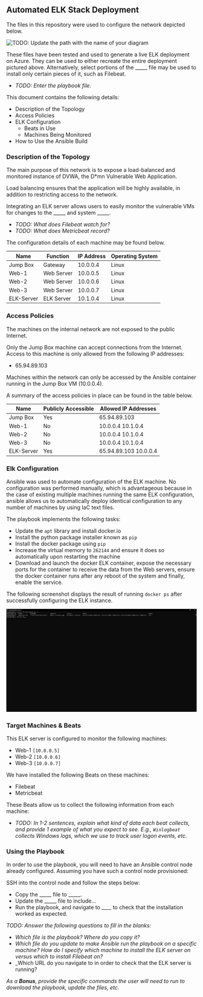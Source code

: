 ## Automated ELK Stack Deployment

The files in this repository were used to configure the network depicted below.

![TODO: Update the path with the name of your diagram](Images/diagram_filename.png)

These files have been tested and used to generate a live ELK deployment on Azure. They can be used to either recreate the entire deployment pictured above. Alternatively, select portions of the _____ file may be used to install only certain pieces of it, such as Filebeat.

  - _TODO: Enter the playbook file._

This document contains the following details:
- Description of the Topology
- Access Policies
- ELK Configuration
  - Beats in Use
  - Machines Being Monitored
- How to Use the Ansible Build


### Description of the Topology

The main purpose of this network is to expose a load-balanced and monitored instance of DVWA, the D*mn Vulnerable Web Application.

Load balancing ensures that the application will be highly available, in addition to restricting access to the network.

Integrating an ELK server allows users to easily monitor the vulnerable VMs for changes to the _____ and system _____.
- _TODO: What does Filebeat watch for?_
- _TODO: What does Metricbeat record?_

The configuration details of each machine may be found below.

| Name     | Function | IP Address | Operating System |
|----------|----------|------------|------------------|
| Jump Box | Gateway  | 10.0.0.4   | Linux            |
| Web-1    | Web Server | 10.0.0.5  | Linux           |
| Web-2    | Web Server | 10.0.0.6  | Linux           |
| Web-3    | Web Server | 10.0.0.7  | Linux           |
| ELK-Server | ELK Server | 10.1.0.4 | Linux           |

### Access Policies

The machines on the internal network are not exposed to the public Internet. 

Only the Jump Box machine can accept connections from the Internet. Access to this machine is only allowed from the following IP addresses:
- 65.94.89.103

Machines within the network can only be accessed by the Ansible container running in the Jump Box VM (10.0.0.4).

A summary of the access policies in place can be found in the table below.

| Name     | Publicly Accessible | Allowed IP Addresses |
|----------|---------------------|----------------------|
| Jump Box | Yes                 | 65.94.89.103         |
| Web-1    | No                  | 10.0.0.4 10.1.0.4    |
| Web-2    | No                  | 10.0.0.4 10.1.0.4    |
| Web-3    | No                  | 10.0.0.4 10.1.0.4    |
| ELK-Server | Yes               | 65.94.89.103 10.0.0.4 |

### Elk Configuration

Ansible was used to automate configuration of the ELK machine. No configuration was performed manually, which is advantageous because in the case of existing multiple machines running the same ELK configuration, ansible allows us to automatically deploy identical configuration to any number of machines by using IaC text files.

The playbook implements the following tasks:
- Update the `apt` library and install docker.io
- Install the python package installer known as `pip`
- Install the docker package using `pip`
- Increase the virtual memory to `262144` and ensure it does so automatically upon restarting the machine
- Download and launch the docker ELK container, expose the necessary ports for the container to receive the data from the Web servers, ensure the docker container runs after any reboot of the system and finally, enable the service.

The following screenshot displays the result of running `docker ps` after successfully configuring the ELK instance.

![TODO: Update the path with the name of your screenshot of docker ps output](Images/Elk_Container.png)

### Target Machines & Beats
This ELK server is configured to monitor the following machines:
- Web-1 `[10.0.0.5]`
- Web-2 `[10.0.0.6]`
- Web-3 `[10.0.0.7]`

We have installed the following Beats on these machines:
- Filebeat
- Metricbeat

These Beats allow us to collect the following information from each machine:
- _TODO: In 1-2 sentences, explain what kind of data each beat collects, and provide 1 example of what you expect to see. E.g., `Winlogbeat` collects Windows logs, which we use to track user logon events, etc._

### Using the Playbook
In order to use the playbook, you will need to have an Ansible control node already configured. Assuming you have such a control node provisioned: 

SSH into the control node and follow the steps below:
- Copy the _____ file to _____.
- Update the _____ file to include...
- Run the playbook, and navigate to ____ to check that the installation worked as expected.

_TODO: Answer the following questions to fill in the blanks:_
- _Which file is the playbook? Where do you copy it?_
- _Which file do you update to make Ansible run the playbook on a specific machine? How do I specify which machine to install the ELK server on versus which to install Filebeat on?_
- _Which URL do you navigate to in order to check that the ELK server is running?

_As a **Bonus**, provide the specific commands the user will need to run to download the playbook, update the files, etc._